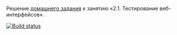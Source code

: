 Решение [домашнего задания](https://github.com/netology-code/aqa-homeworks/tree/aqa4/web) к занятию «2.1. Тестирование веб-интерфейсов».
  
  
[![Build status](https://ci.appveyor.com/api/projects/status/k1eub9324gt1r60f?svg=true)](https://ci.appveyor.com/project/kirmakin/aqa-2-1)
